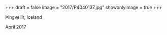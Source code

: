 +++
draft = false
image = "2017/P4040137.jpg"
showonlyimage = true
+++

Þingvellir, Iceland

April 2017
<!--more-->
